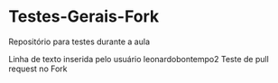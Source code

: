 # Testes-Gerais-Fork
Repositório para testes durante a aula

Linha de texto inserida pelo usuário leonardobontempo2
Teste de pull request no Fork
